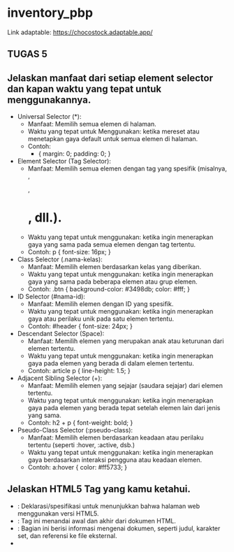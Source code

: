 # inventory_pbp

Link adaptable: https://chocostock.adaptable.app/

## TUGAS 5
## Jelaskan manfaat dari setiap element selector dan kapan waktu yang tepat untuk menggunakannya.
- Universal Selector (*):
    - Manfaat: Memilih semua elemen di halaman.
    - Waktu yang tepat untuk Menggunakan: ketika mereset atau menetapkan gaya default untuk semua elemen di halaman.
    - Contoh:
        * {
        margin: 0;
        padding: 0;
        }
- Element Selector (Tag Selector):
    - Manfaat: Memilih semua elemen dengan tag yang spesifik (misalnya, <div>, <p>, <h1>, dll.).
    - Waktu yang tepat untuk menggunakan: ketika ingin menerapkan gaya yang sama pada semua elemen dengan tag tertentu.
    - Contoh:
        p {
            font-size: 16px;
        }
- Class Selector (.nama-kelas):
    - Manfaat: Memilih elemen berdasarkan kelas yang diberikan.
    - Waktu yang tepat untuk menggunakan: ketika ingin menerapkan gaya yang sama pada beberapa elemen atau grup elemen.
    - Contoh:
        .btn {
            background-color: #3498db;
            color: #fff;
        }
- ID Selector (#nama-id):
    - Manfaat: Memilih elemen dengan ID yang spesifik.
    - Waktu yang tepat untuk menggunakan: ketika ingin menerapkan gaya atau perilaku unik pada satu elemen tertentu.
    - Contoh:
        #header {
            font-size: 24px;
        }
- Descendant Selector (Space):
    - Manfaat: Memilih elemen yang merupakan anak atau keturunan dari elemen tertentu.
    - Waktu yang tepat untuk menggunakan: ketika ingin menerapkan gaya pada elemen yang berada di dalam elemen tertentu.
    - Contoh:
        article p {
            line-height: 1.5;
        }
- Adjacent Sibling Selector (+):
    - Manfaat: Memilih elemen yang sejajar (saudara sejajar) dari elemen tertentu.
    - Waktu yang tepat untuk menggunakan: ketika ingin menerapkan gaya pada elemen yang berada tepat setelah elemen lain dari jenis yang sama.
    - Contoh:
        h2 + p {
            font-weight: bold;
        }
- Pseudo-Class Selector (:pseudo-class):
    - Manfaat: Memilih elemen berdasarkan keadaan atau perilaku tertentu (seperti :hover, :active, dsb.)
    - Waktu yang tepat untuk menggunakan: ketika ingin menerapkan gaya berdasarkan interaksi pengguna atau keadaan elemen.
    - Contoh:
        a:hover {
            color: #ff5733;
        }

## Jelaskan HTML5 Tag yang kamu ketahui.
- <!DOCTYPE html>: Deklarasi/spesifikasi untuk menunjukkan bahwa halaman web menggunakan versi HTML5.
- <html>: Tag ini menandai awal dan akhir dari dokumen HTML.
- <head>: Bagian ini berisi informasi mengenai dokumen, seperti judul, karakter set, dan referensi ke file eksternal.
- <title>: Digunakan di dalam <head> untuk menentukan judul halaman web yang akan ditampilkan di jendela atau tab browser.
- <meta>: Diperlukan untuk mengatur informasi meta-data seperti karakter set, deskripsi halaman, dan instruksi untuk mesin pencari.
- <link>: Biasanya digunakan untuk menghubungkan halaman HTML ke file eksternal seperti stylesheet CSS.
- <script>: Digunakan untuk memasukkan atau merujuk ke skrip JavaScript. Bisa ditempatkan di <head> atau <body>.
- <body>: Ini adalah tempat utama untuk konten yang akan ditampilkan di halaman web, seperti teks, gambar, video, dll.
- <h1>, <h2>, ..., <h6>: Tag ini digunakan untuk menandai judul atau heading di halaman web, di mana <h1> adalah yang tertinggi dan <h6> adalah yang terendah.
- <p>: Digunakan untuk menandai sebuah paragraf teks.
- <a>: Digunakan untuk membuat tautan atau hyperlink ke halaman atau sumber daya eksternal.
- <img>: Digunakan untuk menampilkan gambar di halaman web.
- <ul>, <ol>, <li>: Tag ini digunakan untuk membuat daftar tak terurut (unordered list) dan terurut (ordered list), berserta elemen-elemennya.
- <div>: Tag ini digunakan untuk mengelompokkan elemen HTML dan menerapkan gaya atau CSS pada kelompok tersebut.
- <span>: Sama seperti <div>, tetapi digunakan untuk mengelompokkan elemen dalam baris atau sekelompok elemen dalam satu baris.
- <form>: Digunakan untuk membuat formulir yang dapat mengirim data ke server.
- <input>: Digunakan dalam formulir untuk mendefinisikan berbagai jenis input seperti teks, kata sandi, kotak centang, dll.
- <button>: Digunakan untuk membuat tombol di dalam formulir.
- <textarea>: Digunakan untuk membuat area teks yang lebih besar, seperti kolom komentar.
- <iframe>: Digunakan untuk menanamkan konten eksternal seperti video, peta, atau halaman web di dalam halaman web.
- <video> dan <audio>: Digunakan untuk memasukkan dan memutar video dan audio di halaman web.
- <canvas>: Digunakan untuk menggambar grafik atau membuat animasi menggunakan JavaScript.
- <section>, <article>, <aside>, <header>, <footer>: Ini adalah elemen blok yang memudahkan untuk mengelompokkan dan memahami struktur halaman web.
- <nav>: Digunakan untuk menandai area navigasi di halaman web.
- <main>: Menandai konten utama dari halaman web.
- <figure> dan <figcaption>: Digunakan untuk menampilkan gambar atau ilustrasi dengan keterangan.
- <time>: Digunakan untuk menandai informasi waktu atau tanggal.
- <header> dan <footer>: Digunakan untuk mendefinisikan bagian kepala dan kaki dari halaman atau bagian dari halaman.


## Jelaskan perbedaan antara margin dan padding.
![alt text](tabel_perbedaan_MarginPadding.png)

## Jelaskan perbedaan antara framework CSS Tailwind dan Bootstrap. Kapan sebaiknya kita menggunakan Bootstrap daripada Tailwind, dan sebaliknya?
![alt text](tabel_perbedaan_Tailwand&Bootstrap.png)

Jadi, pilihan antara Tailwind CSS dan Bootstrap tergantung pada kebutuhan proyek. Tailwind cocok untuk proyek-proyek di mana kontrol tingkat rendah dan desain yang sangat spesifik diperlukan, sementara Bootstrap cocok untuk proyek-proyek yang membutuhkan pembuatan antarmuka pengguna yang cepat dengan menggunakan komponen-komponen yang sudah ada.

## Jelaskan bagaimana cara kamu mengimplementasikan checklist di atas secara step-by-step (bukan hanya sekadar mengikuti tutorial).
Kustomisasi desain pada templat HTML yang telah dibuat pada Tugas 4 dengan menggunakan CSS atau CSS framework (seperti Bootstrap, Tailwind, Bulma) dengan ketentuan sebagai berikut

- Kustomisasi halaman login, register, dan tambah inventori semenarik mungkin.
    - Halaman login:
        1. Mewarisi dari Template Dasar (extends 'base.html'):Template ini mewarisi atau memperluas dari template dasar dengan nama 'base.html'. Ini berarti halaman login akan mengadopsi struktur dan elemen dari template 'base.html'.
        2. Mengatur Judul Halaman ({% block meta %}):Di dalam blok meta, judul halaman diatur menjadi "Login". Hal ini memungkinkan untuk menentukan judul halaman spesifik untuk halaman login.
        3. Kustomisasi Gaya Tampilan ({% block content %}):Di dalam blok content, terdapat penyesuaian tampilan menggunakan CSS. Beberapa penyesuaian termasuk pengaturan latar belakang, warna teks, dan tata letak elemen.
        4. Mengatur Latar Belakang:Latar belakang halaman diatur menggunakan CSS. Gambar latar belakang diterapkan dengan properti background-image.
        5. Desain Kotak Login:.login-box mengatur penampilan kotak login. Ini termasuk warna latar belakang, bayangan, dan padding.
        6. Desain Tombol Login:.login_btn menetapkan tata letak dan penampilan tombol login. Ini termasuk warna latar belakang, teks, dan efek hover.
        7. Formulir Login:Formulir login terdiri dari dua input (username dan password) serta tombol "Login". Masing-masing elemen diberi class form-control untuk penataan dan penampilan.
        8. Token CSRF ({% csrf_token %}):Di dalam formulir, terdapat token CSRF untuk keamanan formulir. Ini adalah tindakan yang umum dalam Django untuk mencegah serangan CSRF.
        9. Pesan Kesalahan ({% if messages %}):Jika terdapat pesan kesalahan (seperti kesalahan login), pesan-pesan tersebut akan ditampilkan dalam bentuk daftar.
        10. Tautan Pendaftaran:Tautan "Register Now" mengarahkan pengguna ke halaman pendaftaran dengan menggunakan URL yang ditentukan oleh {% url 'main:register' %}.
        11. Penutup Blok Konten ({% endblock content %}): Blok konten diakhiri dengan tag {% endblock content %}. Ini menandakan akhir dari konten halaman login.
    - Halaman register:
        1. Mewarisi dari Template Dasar (extends 'base.html'): Template ini mewarisi atau memperluas dari template dasar dengan nama 'base.html'. Ini berarti halaman registrasi akan mengadopsi struktur dan elemen dari template 'base.html'.
        2. Mengatur Judul Halaman ({% block meta %}): Di dalam blok meta, judul halaman diatur menjadi "Register". Hal ini memungkinkan untuk menentukan judul halaman spesifik untuk halaman registrasi.
        3. Kustomisasi Gaya Tampilan ({% block content %}): Di dalam blok content, terdapat penyesuaian tampilan menggunakan CSS. Beberapa penyesuaian termasuk pengaturan latar belakang, warna teks, dan tata letak elemen.
        4. Mengatur Latar Belakang: Latar belakang halaman diatur menggunakan CSS. Gambar latar belakang diterapkan dengan properti background-image.
        5. Desain Kotak Registrasi: .register-box mengatur penampilan kotak registrasi. Ini termasuk warna latar belakang, bayangan, dan padding.
        6. Desain Tombol Registrasi: .register_btn menetapkan tata letak dan penampilan tombol registrasi. Ini termasuk warna latar belakang, teks, dan efek hover.
        7. Formulir Registrasi:Formulir registrasi diwakili oleh {{ form.as_table }}. Ini adalah cara Django mempresentasikan formulir dalam bentuk tabel.
        8. Token CSRF ({% csrf_token %}): Di dalam formulir, terdapat token CSRF untuk keamanan formulir. Ini adalah tindakan yang umum dalam Django untuk mencegah serangan CSRF.
        9. Pesan Kesalahan ({% if messages %}):Jika terdapat pesan kesalahan (seperti kesalahan validasi formulir), pesan-pesan tersebut akan ditampilkan dalam bentuk daftar.
        10. Penutup Blok Konten ({% endblock content %}): Blok konten diakhiri dengan tag {% endblock content %}. Ini menandakan akhir dari konten halaman registrasi.
    - Halaman tambah inventori:
        1. Mewarisi dari Template Dasar (extends 'base.html'): Template ini mewarisi atau memperluas dari template dasar dengan nama 'base.html'. Ini berarti halaman tambah inventori akan mengadopsi struktur dan elemen dari template 'base.html'.
        2. Mengatur Judul Halaman ({% block meta %}): Di dalam blok meta, judul halaman diatur menjadi "Add New Product". Hal ini memungkinkan untuk menentukan judul halaman spesifik untuk halaman tambah inventori.
        3. Kustomisasi Gaya Tampilan ({% block content %}): Di dalam blok content, terdapat penyesuaian tampilan menggunakan CSS. Beberapa penyesuaian termasuk pengaturan latar belakang, warna teks, dan tata letak elemen.
        4. Mengatur Latar Belakang (body): Latar belakang halaman diatur menggunakan CSS. Gambar latar belakang diterapkan dengan properti background-image.
        5. Container Formulir (.form-container): Ini adalah kotak yang berisi formulir untuk menambahkan produk baru. Background-color: rgba(255, 253, 230, 0.8) memberikan lapisan transparan pada latar belakang untuk membantu teks terbaca.Padding, border-radius, dan box-shadow memberikan tampilan yang terorganisir dan bersih.
        6. Judul Halaman (.form-container h1): Judul "Add New Product" ditempatkan di tengah dengan menggunakan text-align: center. Warna teks diatur dengan color: #5d2a08.
        7. Formulir (<form>):Digunakan untuk mengirimkan data produk baru. Metode POST digunakan untuk mengirimkan data ke server. {% csrf_token %} digunakan untuk menyertakan token CSRF untuk keamanan.
        8. Tabel Formulir (<table>): Formulir direpresentasikan dalam bentuk tabel untuk memudahkan pengelolaan elemen.
        9. Elemen Formulir (.form-control): Ini adalah kelas untuk elemen formulir seperti input dan textarea. Lebar elemen diatur menjadi 100% dari lebar kontainer untuk memastikan pengguna dapat mengisi formulir dengan baik.
        10. Tombol "Add Product" (.btn): Tombol ini memungkinkan pengguna untuk menambahkan produk baru ke inventori. Warna latar belakang, teks, dan efek hover diatur untuk meningkatkan interaksi pengguna.
        11. Penutup Blok Konten ({% endblock content %}): Blok konten diakhiri dengan tag {% endblock content %}. Ini menandakan akhir dari konten halaman tambah inventori.

- Kustomisasi halaman daftar inventori menjadi lebih berwarna maupun menggunakan apporach lain seperti menggunakan Card.
    1. Mewarisi dari Template Dasar (extends 'base.html'): Template ini mewarisi atau memperluas dari template dasar dengan nama 'base.html'. Ini berarti halaman daftar inventori akan mengadopsi struktur dan elemen dari template 'base.html'.
    2. Kustomisasi Gaya Tampilan (<style>): Dalam bagian <style>, terdapat definisi gaya tampilan dengan menggunakan CSS. Ini termasuk pengaturan warna teks, ukuran font, dan tata letak elemen seperti header, tabel, dan kartu produk.
    3. Header (.header): Di dalam .header, terdapat pengaturan latar belakang dengan gambar (background-image) dan pengaturan teks berwarna putih (color: #ffffff;).
    4. Judul Halaman (.header h1): Pengaturan ukuran font dan tata letak teks untuk judul halaman.
    5. Container Produk (.container mt-4): Container yang berisi daftar produk memiliki jarak atas (mt-4) untuk memberikan ruang di bagian atas.
    6. Teks Jumlah Item (.container h3): Pengaturan ukuran font, tata letak, dan warna teks.
    7. Kartu Produk (.card): Kartu produk memiliki latar belakang dengan warna beige dan lebar serta tinggi masing-masing 400px.
    8. Tombol Aksi Produk: Tombol "Edit", "Hapus", dan tombol tambah/kurangi jumlah produk memiliki kelas bootstrap (btn btn-danger, btn btn-warning, btn btn-info, dll.) untuk memberikan warna dan gaya spesifik.
    9. Teks Sesi Terakhir Login: Menampilkan teks "Sesi terakhir login" dengan ukuran font dan tata letak yang disesuaikan.
    10. Tombol Tambah Produk Baru: Tombol "Add New Product" memiliki kelas bootstrap (btn btn-primary) untuk memberikan warna yang berbeda dan tampilan yang menarik.

Referensi:
- https://blog.hubspot.com/website/css-margin-vs-padding
- https://www.javatpoint.com/html-tags
- https://www.pluralsight.com/guides/understanding-the-purpose-and-use-of-the-selector-in-angular- 

## TUGAS 4

## Apa itu Django UserCreationForm, dan jelaskan apa kelebihan dan kekurangannya?
Django UserCreationForm adalah sebuah formulir bawaan (built-in form) yang disediakan oleh kerangka kerja (framework) Django untuk memudahkan pembuatan formulir pendaftaran pengguna (user registration form) dalam aplikasi web. Formulir ini dirancang khusus untuk memfasilitasi proses pendaftaran pengguna baru di situs web Django, sehingga pengembang tidak perlu menulis kode dari awal untuk membuat formulir pendaftaran.

- Kelebihan Django UserCreationForm:
    - Mudah Digunakan: UserCreationForm telah disiapkan dengan fungsionalitas pendaftaran pengguna yang umum, sehingga memungkinkan pengembang untuk mengintegrasikannya dengan mudah dalam aplikasi Django mereka tanpa memerlukan banyak penyesuaian.
    - Meminimalisir Pengulangan Kode: Dengan menggunakan UserCreationForm, pengembang dapat menghindari menulis kode dari awal untuk formulir pendaftaran pengguna. Hal ini menghemat waktu dan usaha karena formulir tersebut telah dibangun dengan prinsip-prinsip terbaik dalam desain formulir web.
    - Keamanan Terintegrasi: Formulir ini sudah memasukkan pengelolaan keamanan dasar seperti validasi input, penanganan kesalahan, dan enkripsi kata sandi. Ini membantu melindungi aplikasi dari serangan keamanan umum yang terkait dengan pendaftaran pengguna.

- Kekurangan Django UserCreationForm:
    - Keterbatasan Kustomisasi: Meskipun UserCreationForm menyediakan fungsionalitas dasar untuk pendaftaran pengguna, terkadang aplikasi memerlukan penyesuaian khusus yang tidak dapat dicapai dengan formulir ini secara langsung. Dalam kasus-kasus tersebut, pengembang mungkin perlu membuat formulir pendaftaran kustom mereka sendiri.
    - Tidak Memenuhi Kebutuhan Spesifik: Terkadang, kebutuhan aplikasi dapat sangat spesifik dan tidak dapat dipenuhi sepenuhnya oleh UserCreationForm. Dalam situasi seperti itu, pengembang mungkin perlu menyesuaikan atau memperluas formulir bawaan atau bahkan membuat formulir pendaftaran pengguna sepenuhnya dari awal.


## Apa perbedaan antara autentikasi dan otorisasi dalam konteks Django, dan mengapa keduanya penting?
- Perbedaan antara autentikasi dan otorisasi
![alt text](tabel_perbedaan_autentikasi&otorisasi.png)

- Alasan mengapa keduanya penting:
    - Keamanan: Autentikasi memastikan bahwa hanya pengguna yang terotorisasi yang memiliki akses ke aplikasi. Otorisasi memastikan bahwa pengguna hanya memiliki akses ke fungsi atau data yang sesuai dengan peran atau izin mereka.
    - Perlindungan Data Sensitif: Autentikasi memastikan bahwa data sensitif hanya diakses oleh pengguna yang memiliki hak akses. Otorisasi memastikan bahwa pengguna hanya dapat melakukan tindakan tertentu terhadap data tersebut.
    - Manajemen Pengguna: Autentikasi memungkinkan aplikasi untuk mengidentifikasi dan membedakan pengguna. Otorisasi memungkinkan administrator untuk mengelola hak akses dan peran pengguna.
    - Pemisahan Tugas: Dengan autentikasi dan otorisasi yang kuat, pengembang dapat memisahkan tugas antara pengguna, administrator, dan pengelola sistem, sehingga meningkatkan keamanan dan manajemen aplikasi.

## Apa itu cookies dalam konteks aplikasi web, dan bagaimana Django menggunakan cookies untuk mengelola data sesi pengguna?
- Cookies dalam Konteks Aplikasi Web:
    Sebuah cookie adalah sepotong data kecil yang disimpan di komputer pengguna saat mengunjungi sebuah situs web. Cookies ini dikeluarkan oleh server web dan disimpan di browser pengguna. Tujuan utama cookies adalah untuk menyimpan informasi terkait sesi pengguna atau preferensi, sehingga situs web dapat mengingat informasi ini pada kunjungan berikutnya. Contoh informasi yang dapat disimpan dalam cookies meliputi preferensi bahasa, detail login, atau item yang ada dalam keranjang belanja. Dalam konteks aplikasi web, cookies memainkan peran penting dalam meningkatkan interaksi antara situs web dan pengguna. Mereka memungkinkan situs web untuk mengenali pengguna secara unik dan menyimpan informasi yang diperlukan untuk memberikan pengalaman yang lebih personal dan sesuai dengan preferensi masing-masing pengguna. Dengan menggunakan cookies, situs web dapat memberikan pengalaman yang lebih mulus dan disesuaikan bagi pengguna, serta membantu menyimpan informasi yang diperlukan untuk berbagai tujuan seperti analisis penggunaan situs, pengiklanan yang disesuaikan, dan lain sebagainya. Namun, pengguna harus diberikan pilihan untuk mengizinkan atau menolak penggunaan cookies, sesuai dengan kebijakan privasi dan regulasi yang berlaku. 

- Bagaimana Django Menggunakan Cookies untuk Mengelola Data Sesi Pengguna
    Django adalah sebuah kerangka kerja pengembangan web yang populer dan kuat yang memungkinkan pengembang untuk membangun aplikasi web dengan mudah. Django memiliki mekanisme bawaan untuk mengelola data sesi pengguna menggunakan cookie.Ketika pengguna pertama kali mengunjungi situs web yang menggunakan Django, server akan menghasilkan sebuah cookies khusus yang disebut sessionid. Cookies ini kemudian disimpan di browser pengguna. Django menggunakan sessionid untuk mengidentifikasi pengguna secara unik. Saat pengguna melakukan interaksi dengan situs web, Django menyimpan data sesi pengguna di server dan mengaitkannya dengan sessionid yang sesuai. Ini memungkinkan Django untuk menyimpan informasi sesi seperti data login, preferensi, atau halaman yang telah dilihat oleh pengguna. Proses ini memungkinkan Django untuk menyediakan pengalaman yang disesuaikan untuk pengguna yang masuk ke situs web, bahkan ketika mereka berpindah antar halaman atau melakukan tindakan tertentu.

## Apakah penggunaan cookies aman secara default dalam pengembangan web, atau apakah ada risiko potensial yang harus diwaspadai?
Penggunaan cookies tidak selalu aman secara default dalam pengembangan web, dan ada risiko potensial yang harus diwaspadai. Berikut adalah beberapa risiko terkait penggunaan cookies:

- Pelanggaran Privasi Pengguna: Cookies dapat digunakan untuk mengumpulkan dan melacak informasi pribadi pengguna tanpa izin mereka. Hal ini dapat mengakibatkan pelanggaran privasi dan dapat menimbulkan masalah hukum.

- Cross-Site Scripting (XSS) Attacks: Cookies yang tidak diatur dengan benar dapat menjadi rentan terhadap serangan XSS. Ini memungkinkan penyerang untuk memodifikasi atau mencuri cookies pengguna, yang dapat digunakan untuk mengakses akun atau informasi sensitif.

- Cross-Site Request Forgery (CSRF) Attacks: Cookies yang digunakan untuk otentikasi pengguna dapat dieksploitasi dalam serangan CSRF, di mana penyerang memaksa pengguna untuk melakukan aksi tertentu tanpa sepengetahuan mereka.

- Session Hijacking atau Session Fixation: Jika cookies sesi tidak diatur dengan benar atau tidak dijamin keamanannya, mereka dapat menjadi rentan terhadap serangan di mana penyerang mencoba mencuri atau menetapkan session ID pengguna.

- Man-in-the-Middle Attacks: Tanpa enkripsi yang cukup, cookies dapat dicegat oleh penyerang dalam serangan Man-in-the-Middle. Ini berarti penyerang dapat membaca atau mengubah informasi cookies saat transit.

- Cookies Theft atau Sniffing: Jika situs web tidak menggunakan protokol HTTPS, cookies dapat dengan mudah dicuri oleh penyerang yang memonitor lalu lintas jaringan.

- Overreliance on Cookies: Terlalu mengandalkan cookies untuk menyimpan informasi klien tanpa keamanan tambahan dapat mengakibatkan kerentanan atau kehilangan data jika cookies hilang atau rusak.

- Third-party Cookies Risks: Cookies dari pihak ketiga dapat digunakan untuk melacak perilaku pengguna di seluruh berbagai situs web, yang dapat menimbulkan risiko privasi yang signifikan.

## Jelaskan bagaimana cara kamu mengimplementasikan checklist di atas secara step-by-step (bukan hanya sekadar mengikuti tutorial).
- Mengimplementasikan fungsi registrasi, login, dan logout untuk memungkinkan pengguna untuk mengakses aplikasi sebelumnya dengan lancar.
    1. Registrasi Pengguna:
        - Pertama, di views.py pada direktori main, fungsi register dibuat. Fungsi ini menggunakan UserCreationForm untuk membuat formulir pendaftaran pengguna. 
        - Jika metode request adalah POST, formulir akan diisi dengan data dari permintaan dan diverifikasi. Jika formulir valid, data pengguna baru akan disimpan dan pengguna akan diarahkan ke halaman login dengan pesan sukses.
        - Jika formulir tidak valid, atau jika metode request bukan POST, maka formulir kosong akan disediakan untuk diisi oleh pengguna.
        - Formulir pendaftaran ini kemudian diintegrasikan dengan template register.html.
    2. Login Pengguna:
        - Fungsi login_user di views.py bertanggung jawab untuk memproses permintaan masuk dari pengguna.
        - Jika metode request adalah POST, pengguna dan kata sandi dari formulir login akan diekstraksi.
        - Kemudian, fungsi authenticate digunakan untuk memeriksa apakah kombinasi pengguna dan kata sandi valid. Jika valid, pengguna akan diarahkan ke halaman utama dengan pesan sukses. Jika tidak valid, pesan kesalahan akan ditampilkan.
        - Formulir login ini diintegrasikan dengan template login.html.
    3. Logout Pengguna:
        - Fungsi logout_user di views.py bertanggung jawab untuk memproses permintaan keluar dari pengguna.
        - Saat pengguna memilih untuk keluar, fungsi logout akan menghapus sesi pengguna yang saat ini masuk. Kemudian, pengguna akan diarahkan kembali ke halaman login.

- Membuat dua akun pengguna dengan masing-masing tiga dummy data menggunakan model yang telah dibuat pada aplikasi sebelumnya untuk setiap akun di lokal.
    1. Buat Akun Pertama:
        - Buka aplikasi Django Anda.
        - Kunjungi halaman registrasi dan isi formulir dengan informasi akun pertama.
        - Setelah pendaftaran berhasil, buka halaman admin Django dan masuk dengan akun admin.
        - Di bagian "Users", tambahkan dua akun pengguna baru, menggunakan informasi palsu jika diperlukan.
    2. Buat Akun Kedua:
        - Logout dari akun admin dan kembali ke halaman registrasi.
        - Daftar akun kedua dengan informasi yang berbeda.
        - Setelah pendaftaran berhasil, buka kembali halaman admin dan tambahkan tiga data dummy menggunakan akun kedua.

- Menghubungkan model Item dengan User.
    1. Tambahkan Impor User Model:
        - Pada file models.py di direktori main, tambahkan impor untuk model User dari django.contrib.auth.models.
    2. Tambahkan ForeignKey pada Model Item:
        - Pada model Item, tambahkan field user dengan menggunakan ForeignKey yang mengacu pada model User.
    3. Update Fungsi Create Item:
        - Di file views.py, pada fungsi create_item, setelah formulir valid dan sebelum menyimpan objek, atur field user pada objek Item yang akan disimpan dengan pengguna yang sedang masuk.
    4. Perbarui Fungsi show_main:
        - Di file views.py, pada fungsi show_main, ambil hanya item yang terasosiasi dengan pengguna yang sedang login.
    5. Lakukan Migrasi Model:
        - Jalankan perintah python manage.py makemigrations untuk membuat file migrasi baru.
    6. Terapkan Migrasi:
        Jalankan perintah python manage.py migrate untuk menerapkan perubahan pada model ke basis data.

- Menampilkan detail informasi pengguna yang sedang logged in seperti username dan menerapkan cookies seperti last login pada halaman utama aplikasi.
    1. Menampilkan Informasi Pengguna:
        - Di dalam fungsi show_main di views.py, tambahkan username pengguna yang sedang login ke dalam konteks.
        - Di dalam template main.html, tambahkan kode untuk menampilkan pesan selamat datang beserta nama pengguna.
    2. Menerapkan Cookies Last Login:
        - Di dalam fungsi login_user di views.py, setelah pengguna berhasil login, atur cookie 'last_login' dengan nilai waktu saat ini.
        - Di dalam template main.html, tambahkan kode untuk menampilkan informasi last login.

Referensi:
- https://pbp-fasilkom-ui.github.io/ganjil-2024/docs/tutorial-3
- https://www.sailpoint.com/identity-library/difference-between-authentication-and-authorization/#:~:text=Authentication%20is%20used%20to%20verify,for%20different%20types%20of%20users.
- https://data-flair.training/blogs/django-advantages-and-disadvantages/
- https://developer.mozilla.org/en-US/docs/Learn/Server-side/Django/Sessions
- https://www.trendmicro.com/vinfo/us/security/definition/cookies#:~:text=A%20cookie%20is%20a%20piece,returned%20to%20a%20particular%20website.
- https://www.devoteam.com/expert-view/cybersecurity-cookies/#:~:text=Cookies%20and%20cybercriminals,are%20stored%20in%20the%20browser.
- https://resources.infosecinstitute.com/topics/general-security/risk-associated-cookies/

## TUGAS 3
## Apa perbedaan antara form POST dan form GET dalam Django?
![alt text](tabel_perbedaan_POST_GET.png)

## Apa perbedaan utama antara XML, JSON, dan HTML dalam konteks pengiriman data?

Dalam konteks pengiriman data, XML dan JSON umumnya digunakan untuk mengirim dan menyimpan data, sementara HTML digunakan untuk mengatur dan menampilkan konten di browser. Pemilihan format tergantung pada kebutuhan dan penggunaan spesifik dari data yang akan dikirim atau disimpan. 
- XML (eXtensible Markup Language):
    - Tujuan Utama: XML digunakan untuk menyimpan dan mempertukarkan data terstruktur antar sistem. Ini memungkinkan untuk mendefinisikan struktur data khusus sesuai kebutuhan.
    - Keunggulan: Cocok untuk data yang kompleks dan terstruktur dengan kebutuhan validasi yang ketat. Dapat digunakan dalam berbagai konteks seperti konfigurasi, pertukaran data, dan penyimpanan terstruktur.
    - Kekurangan: Lebih berat dan kompleks dalam hal sintaksis, memerlukan lebih banyak karakter untuk mendefinisikan elemen dan struktur data. 

- JSON (JavaScript Object Notation):
    - Tujuan Utama: JSON terutama digunakan untuk pertukaran data di lingkungan yang lebih ringan dan efisien seperti web dan aplikasi seluler. Ini adalah format data ringan yang memanfaatkan sintaksis JavaScript.
    - Keunggulan: Lebih ringan dan lebih efisien dalam hal ukuran file dan penggunaan bandwidth. Memiliki format yang lebih mudah dibaca oleh manusia dan lebih mudah diproses oleh mesin.
    - Kekurangan: Tidak mendukung validasi bawaan, membutuhkan pendekatan manual untuk memastikan data sesuai dengan struktur yang diinginkan. 
    
- HTML (HyperText Markup Language):
    - Tujuan Utama: HTML digunakan untuk membuat struktur dan tata letak halaman web, serta menentukan cara konten disajikan di browser.
    - Keunggulan: Cocok untuk menampilkan konten dan interaksi pengguna di browser. Memiliki kemampuan bawaan untuk menampilkan gambar, video, tautan, formulir, dan elemen UI lainnya.
    - Kekurangan: Fokus utama pada presentasi dan tata letak, bukan penyimpanan atau pertukaran data terstruktur.


## Mengapa JSON sering digunakan dalam pertukaran data antara aplikasi web modern?
- Kesederhanaan dan Keterbacaan (Simplicity and Readability):
    JSON menggunakan struktur data yang sederhana dan mudah dipahami oleh manusia. Data disusun dalam format teks yang terorganisir dengan baik, membuatnya mudah untuk dibaca dan diinterpretasikan oleh pengembang dan mesin.

- Kesesuaian dan Interoperabilitas (Compatibility and Interoperability):
    JSON adalah format yang independen dari bahasa dan platform. Hal ini memungkinkan aplikasi yang ditulis dalam bahasa pemrograman yang berbeda untuk berkomunikasi dan bertukar data dengan mudah tanpa masalah kompatibilitas.

- Kinerja dan Efisiensi (Performance and Efficiency):
    JSON memiliki ukuran yang kecil dibandingkan dengan format pertukaran data lain seperti XML. Ini mengakibatkan pengiriman dan penerimaan data yang lebih cepat, menghemat waktu dan sumber daya jaringan.

- Keamanan dan Validasi (Security and Validation):
    JSON memungkinkan penggunaan metode validasi dan sanitasi data untuk memastikan bahwa data yang diterima adalah data yang benar dan aman. Pengguna dapat menerapkan kontrol keamanan tambahan seperti enkripsi untuk melindungi data.

- Fleksibilitas dan Ekstensibilitas (Flexibility and Extensibility):
    JSON mendukung struktur data yang fleksibel, memungkinkan pengembang untuk menyesuaikan format data sesuai dengan kebutuhan spesifik aplikasi. Jika diperlukan, dapat dengan mudah menambahkan atau mengubah atribut data tanpa mempengaruhi kompatibilitas dengan aplikasi lain.

- Kesesuaian dan Interoperabilitas (Compatibility and Interoperability):
    JSON kompatibel dengan sebagian besar bahasa pemrograman dan platform. Ini memungkinkan aplikasi yang ditulis dalam bahasa yang berbeda untuk saling berkomunikasi dan bertukar data tanpa mengalami kendala kompatibilitas.



## Jelaskan bagaimana cara kamu mengimplementasikan checklist di atas secara step-by-step (bukan hanya sekadar mengikuti tutorial).
- Membuat input form untuk menambahkan objek model pada app sebelumnya.
    1. Mengatur Routing dari main/ ke /
        - Buka berkas urls.py pada folder inventory_pbp.
        - Ubah path main/ menjadi '' pada urlpatterns.
        - Simpan perubahan dan jalankan server dengan perintah python manage.py runserver.
    2. Implementasi Skeleton sebagai Kerangka Views
        - Buat folder "templates" pada root folder.
        - Buat berkas base.html dengan kode template dasar yang telah disediakan.
        - Sesuaikan pengaturan TEMPLATES di berkas settings.py agar base.html terdeteksi sebagai berkas template.
        - Ubah kode berkas main.html pada direktori main menjadi menggunakan base.html sebagai template utama.
    3. Membuat Form Input Data dan Menampilkan Data Produk Pada HTML
        - Buat berkas forms.py pada direktori main untuk membuat struktur form ProductForm.
        - Buka berkas views.py di folder main dan tambahkan import yang diperlukan.
        - Tambahkan fungsi create_product untuk menangani form input data produk.
        - Modifikasi fungsi show_main untuk mengambil semua objek Product.
        - Tambahkan path URL untuk create_product di berkas urls.py di main.
        - Buat berkas create_product.html untuk menampilkan form input data produk.
    4. Menggunakan Form Input Data
        - Pada halaman utama, tampilkan data produk dalam bentuk tabel.
        - Tambahkan tombol "Add New Product" yang akan mengarahkan ke halaman form input data pada berkas main.html


- Tambahkan 5 fungsi views untuk melihat objek yang sudah ditambahkan dalam format HTML, XML, JSON, XML by ID, dan JSON by ID dan Membuat routing URL untuk masing-masing views yang telah ditambahkan pada poin 2.

    1. Menambahkan data dengan format HTML
        - Membuat folder templates di dalam direktori main
        - Di dalam folder templates, buat berkas HTML dan tambahkan kode HTML untuk menampilkan daftar produk.

    2. Mengembalikan Data dalam Bentuk XML
        - Buka views.py pada folder main.
        - Tambahkan import HttpResponse dan serializers di bagian paling atas.
        - Buat fungsi show_xml(request) untuk menampilkan data dalam format XML.
        - Di dalam fungsi show_xml, ambil semua data dari model Product.
        - Gunakan serializers.serialize() untuk mengubah data menjadi format XML.
        - Kembalikan response dengan parameter data hasil serialisasi dan tipe konten "application/xml".
        - Buka urls.py pada folder main dan impor fungsi yang baru saja dibuat.
        - Tambahkan path URL untuk mengakses fungsi show_xml.

    3. Mengembalikan Data dalam Bentuk JSON
        - Buka views.py pada folder main.
        - Tambahkan fungsi show_json(request) untuk menampilkan data dalam format JSON.
        - Di dalam fungsi show_json, ambil semua data dari model Product.
        - Gunakan serializers.serialize() untuk mengubah data menjadi format JSON.
        - Kembalikan response dengan parameter data hasil serialisasi dan tipe konten "application/json".
        - Buka urls.py pada folder main dan impor fungsi yang baru saja dibuat.
        - Tambahkan path URL untuk mengakses fungsi show_json.

    4. Mengembalikan Data Berdasarkan ID dalam Bentuk XML dan JSON
        - Buka views.py pada folder main.
        - Tambahkan dua fungsi baru, show_xml_by_id(request, id) dan show_json_by_id(request, id), untuk menampilkan data berdasarkan ID dalam format XML dan JSON.
        - Di dalam kedua fungsi tersebut, ambil data dari model Product berdasarkan ID.
        - Gunakan serializers.serialize() untuk mengubah data menjadi format XML atau JSON tergantung pada fungsi yang dipanggil.
        - Kembalikan response dengan parameter data hasil serialisasi dan tipe konten yang sesuai (XML atau JSON).
        - Buka urls.py pada folder main dan impor fungsi yang baru saja dibuat.
        - Tambahkan path URL untuk mengakses fungsi show_xml_by_id dan show_json_by_id dengan menyertakan parameter ID.


Referensi:
- https://docs.djangoproject.com/en/4.2/topics/forms/#:~:text=GET%20and%20POST&text=Django's%20login%20form%20is%20returned,this%20to%20compose%20a%20URL.
- https://www.w3schools.com/tags/ref_httpmethods.asp
- https://www.guru99.com/json-vs-xml-difference.html
- https://www.deltaxml.com/blog/xml/whats-the-relationship-between-xml-json-html-and-the-internet/
- https://www.linkedin.com/advice/3/what-benefits-drawbacks-using-json-data#:~:text=One%20of%20the%20main%20benefits,data%20format%20for%20web%20applications.
- https://brandmed.com/blog/development/the-power-of-json-whats-behind-the-popularity
- https://pbp-fasilkom-ui.github.io/ganjil-2024/docs/tutorial-2 


## Screenshot hasil akses URL pada Postman

- HTML
![alt text](html.png)

- XML
![alt text](xml.png)

- JSON
![alt text](json.png)

- XML by ID
![alt text](xmlbyid.png)

- JSON by ID
![alt text](jsonbyid.png)



## TUGAS 2
## Jelaskan bagaimana cara kamu mengimplementasikan checklist di atas secara step-by-step (bukan hanya sekadar mengikuti tutorial)

- Membuat sebuah proyek Django baru.
    Langkah yang saya lakukan untuk membuat proyek Django baru adalah dengan: 
    1. Membuat Direktori dan Mengaktifkan Virtual Environment: membuat direktori untuk proyek Django Anda dan pindah ke dalamnya (nama direktori saya adalah inventory_pbp). Setelah itu, buat dan aktifkan virtual environment untuk memisahkan dependensi proyek ini dari proyek lain dengan menggunakan perintah python -m venv env dan env\Scripts\activate.bat

    2. Menyiapkan Dependencies dan Membuat Proyek Django: Lalu saya buat berkas requirements.txt dan menambahkan beberapa dependencies dan menjalankan virtual environment terlebih dahulu lalu menjalankan perintah pip install -r requirements.txt. Kemudian buka command prompt di direktori di mana ingin membuat proyek Django baru. Kemudian jalankan perintah django-admin startproject inventory_pbp . untuk membuat proyek Django baru dengan nama "inventory_pbp". Pastikan karakter . tertulis di akhir perintah untuk memastikan proyek dibuat dalam direktori saat ini.

    3. Konfigurasi Proyek dan menjalankan server: Buka file settings.py di dalam direktori proyek. Kemudian atur settings.py dengan menambahkan "*" di ALLOWED_HOSTS untuk keperluan deployment. Lalu jalankan server pengembangan dengan perintah python manage.py runserver. Setelah itu proyek Django akan berjalan di server pengembangan dan dapat diakses di http://localhost:8000/

    4. Menghentikan Server dan Menonaktifkan Virtual Environment: Lalu untuk menghentikan server pengembangan, tekan Ctrl + C di terminal tempat server berjalan dan untuk menonaktifkan virtual environment, jalankan perintah deactivate dari dalam direktori proyek.


- Membuat aplikasi dengan nama main pada proyek tersebut.
    Berdasarkan langkah yang sudah dijelaskan di atas, setelah proyek dibuat, maka perlu membuat aplikasi di dalamnya. Aplikasi ini akan memiliki fungsionalitas terkait dengan bagian utama dari proyek dengan menggunakan perintah python manage.py startapp main. Ini akan membuat direktori main dengan struktur dasar aplikasi Django di dalam proyek.

- Melakukan routing pada proyek agar dapat menjalankan aplikasi main.
    Pada langkah ini, buka file urls.py pada level proyek di dalam direktori main (bukan di dalam aplikasi). Tambahkan path baru untuk mengarahkan ke aplikasi 'main' yaitu dengan kode berikut:

    from django.urls import path
    from main.views import show_main
    app_name = 'main'
    urlpatterns = [
        path('', show_main, name='show_main'),
    ]


- Membuat model pada aplikasi main dengan nama Item dan memiliki atribut wajib sebagai berikut.
    name sebagai nama item dengan tipe CharField.
    amount sebagai jumlah item dengan tipe IntegerField.
    description sebagai deskripsi item dengan tipe TextField.

    Untuk membuat hal tersebut, buka file models.py di dalam aplikasi 'main' dan tambahkan model 'Item' dengan atribut yang diinginkan. Pada proyek saya, atributnya diantaranya adalah product_name, amount, description, price, dan brand. Lalu masing-masing atribut dibuat kedalam tipe data yang sesuai seperti CharField, DateField, IntegerField, dan TextField.


- Membuat sebuah fungsi pada views.py untuk dikembalikan ke dalam sebuah template HTML yang menampilkan nama aplikasi serta nama dan kelas kamu.
    Fungsi show_main mengambil parameter request, yang merupakan objek permintaan HTTP dari pengguna. Di dalamnya, terdapat dua variabel products, yang berisi informasi tentang produk-produk dalam bentuk dictionary (product_name, amount, description, price, dan brand). Selain itu, terdapat dua variabel tambahan nama_mahasiswa dan kelas yang berisi nama dan kelas mahasiswa. Selanjutnya, data-data ini diorganisir dalam sebuah context, yang akan diteruskan ke template. context terdiri dari tiga kunci, yaitu 'items' yang berisi produk-produk, 'nama_mahasiswa', dan 'kelas'. Terakhir, fungsi render digunakan untuk merender tampilan. Fungsi ini membutuhkan tiga argumen: request yang mewakili permintaan pengguna, "main.html" sebagai nama template yang akan digunakan, dan context yang mengandung data yang akan ditampilkan di tampilan HTML.
 

- Membuat sebuah routing pada urls.py aplikasi main untuk memetakan fungsi yang telah dibuat pada views.py.
    Membuat pengaturan rute pada berkas urls.py di aplikasi utama untuk menetapkan fungsi yang telah didefinisikan di views.py. Selanjutnya, tambahkan entri di berkas urls.py di direktori proyek dengan mengimpor fungsi include dari django.urls. Rute URL dari aplikasi lain dapat diarahkan menuju tampilan utama melalui variabel urlpatterns.

- Melakukan deployment ke Adaptable terhadap aplikasi yang sudah dibuat sehingga nantinya dapat diakses oleh teman-temanmu melalui Internet.
    Pertama, buatlah akun di Adaptable dan hubungkan akun tersebut dengan akun GitHub. Selanjutnya, buat aplikasi baru dan sambungkan dengan repositori GitHub yang sudah ada dengan memilih opsi "All Repositories" selama proses instalasi. Setelah itu, pilih repositori yang ingin di-deploy ke Adaptable, yaitu inventory_pbp. Gunakan Python App Template sebagai template deployment dan tentukan PostgreSQL sebagai tipe basis data yang akan digunakan. Pastikan versi Python sesuai dengan spesifikasi aplikasi dengan memeriksa versi Python melalui virtual environment dan menjalankan perintah "python --version". Tambahkan "python manage.py migrate && gunicorn inventory_pbp.wsgi" di bagian "Start Command". Selanjutnya, tentukan nama aplikasi yang akan menjadi domain untuk situs web aplikasi dan aktifkan HTTP Listener on PORT. Terakhir, klik tombol "Deploy App" dan proses deployment akan dimulai. Setelah proses selesai, maka sudah dapat mengakses aplikasi melalui Internet.

Tambahan:
- Melakukan testing Django (bisa dilakukan saat akhir)
    Saya melakukan 2 testing Django. Pertama, test_main_url_is_exist untuk menguji ketersediaan URL '/main/' dengan melakukan permintaan HTTP GET. Pengujian ini memeriksa apakah server memberikan respons dengan status kode 200, menunjukkan bahwa URL tersebut dapat diakses. Kedua, test_main_using_main_template memeriksa apakah tampilan menggunakan template 'main.html'. Dengan melakukan permintaan HTTP GET ke '/main/', pengujian ini memastikan bahwa tampilan mengakses template yang benar.

- Add, Push, dan Commit ke dalam Repositori GitHub (bisa dilakukan diawal setelah membuat direktori, ditengah, ataupun diakhir)
    Saya membuat repositori baru di GitHub dengan nama "inventory_pbp". Selanjutnya, saya membuat direktori baru dan menginisiasi penggunaan Git untuk menghubungkannya dengan repositori di GitHub. Selanjutnya dilakukan add, push, dan commit untuk setiap perubahan yang dilakukan agar selalu terupdate.



## Buatlah bagan yang berisi request client ke web aplikasi berbasis Django beserta responnya dan jelaskan pada bagan tersebut kaitan antara urls.py, views.py, models.py, dan berkas html.
![alt text](bagan.jpg)

Alur permintaan dari client ke aplikasi web berbasis Django dimulai dengan pengguna mengajukan permintaan melalui antarmuka pengguna. Permintaan tersebut akan diteruskan melalui berkas urls.py, di mana pola URL akan dicocokkan. Setelah pencocokan berhasil, Django akan menunjuk ke view yang sesuai yang telah didefinisikan di views.py dan menjalankan fungsi views sesuai dengan yang direquest oleh client. Views kemudian dapat membutuhkan akses ke database, dalam hal ini, akan memanggil query ke models.py dan models.py mengambil data dari database. Hasil dari query akan dikirimkan kembali ke views untuk diproses lebih lanjut. Setelah proses permintaan selesai, hasilnya akan dimasukkan ke dalam berkas HTML yang sesuai dalam template. Terakhir, halaman web yang dihasilkan akan dikirimkan sebagai respon kembali kepada client


## Jelaskan mengapa kita menggunakan virtual environment? Apakah kita tetap dapat membuat aplikasi web berbasis Django tanpa menggunakan virtual environment?

Virtual environment digunakan dalam pengembangan perangkat lunak Python untuk mengisolasi paket dan dependensi dari suatu aplikasi. Hal ini penting karena memungkinkan pengembang untuk bekerja pada berbagai proyek dengan dependensi yang mungkin berbeda-beda tanpa terjadi konflik. Dengan menggunakan virtual environment, pastikan bahwa setiap proyek memiliki akses terhadap versi paket yang spesifik sesuai kebutuhan, tanpa mempengaruhi atau berinterferensi dengan proyek lain atau dengan versi package sistem.

Meskipun memungkinkan untuk membuat aplikasi web berbasis Django tanpa menggunakan virtual environment, namun tidak disarankan untuk membuat aplikasi web berbasis Django tanpa menggunakan virtual environment. Hal ini karena tanpa virtual environment, ada risiko terjadinya konflik versi dan masalah dependensi. Proyek Python yang berbeda mungkin memerlukan versi paket yang berbeda, dan tanpa isolasi yang diberikan oleh virtual environment, ini dapat menyebabkan kegagalan atau kerusakan pada proyek. Dengan menggunakan virtual environment, pengembang dapat menciptakan lingkungan pengembangan yang terisolasi, meminimalkan risiko konflik, dan memastikan stabilitas serta konsistensi proyek Python. Oleh karena itu, penggunaan virtual environment adalah praktik terbaik dalam pengembangan Python.


## Jelaskan apakah itu MVC, MVT, MVVM dan perbedaan dari ketiganya.
Penjelasan terkait apa itu MVC, MVT, dan MVVM:
- MVC:
    Model-View-Controller (MVC) adalah sebuah pola desain arsitektural yang digunakan dalam pengembangan perangkat lunak. Dalam MVC, aplikasi terbagi menjadi tiga komponen utama:
    - Model: Bertanggung jawab untuk mengelola data dan logika aplikasi. Ini mendefinisikan struktur data dan berurusan dengan operasi terkait data. Model juga tidak memiliki pengetahuan tentang tampilan atau pengguna yang memanfaatkannya.
    - View: Menampilkan data dari Model dan menghubungkannya dengan template atau antarmuka pengguna. View bertugas untuk mengatur tampilan dan mempresentasikan informasi kepada pengguna. Namun, View tidak menangani logika bisnis atau manipulasi data.
    - Controller: Bertindak sebagai perantara antara Model dan View. Controller menangani input dari pengguna, memprosesnya (biasanya dengan memanipulasi Model), dan memperbarui tampilan (View) sesuai dengan hasil dari proses tersebut.
    MVC memisahkan tanggung jawab antara tampilan, logika aplikasi, dan data, sehingga memungkinkan pengembang untuk bekerja secara terpisah pada setiap komponen. Hal ini menghasilkan kode yang lebih terstruktur, mudah dikelola, dan memungkinkan penggunaan kembali komponen-komponen tertentu dalam aplikasi yang berbeda.

- MVT:
    Konsep Model-View-Template (MVT) adalah struktur dasar yang sangat penting dalam pengembangan aplikasi web menggunakan framework Django di bahasa pemrograman Python. MVT membagi tugas utama dalam pengembangan menjadi tiga komponen utama: 
    - Model: berperan sebagai wadah untuk data dan logika aplikasi, memfasilitasi koneksi dengan basis data dan manipulasi data. 
    - View: bertanggung jawab atas logika presentasi, memproses permintaan dari pengguna, dan menyiapkan data untuk ditampilkan di antarmuka pengguna. 
    - Template: berfungsi untuk mendefinisikan tampilan antarmuka pengguna. 
    MVT akan berguna untuk mengembangkan dalam merancang aplikasi web yang terstruktur, mudah dikelola, serta memungkinkan penggunaan kembali kode dalam berbagai bagian aplikasi. MVT memungkinkan pemisahan tugas yang jelas antara Model, View, dan Template. Ini memungkinkan pengembang untuk bekerja pada setiap komponen secara terpisah. Selain itu, MVT juga memfasilitasi penggunaan kembali kode di berbagai bagian aplikasi, menghemat waktu dan sumber daya pengembangan. Dengan struktur MVT, pengembang dapat merancang aplikasi yang lebih terstruktur, mudah dikelola, serta siap untuk berkembang mengikuti kebutuhan yang berubah.

- MVVM:
    Konsep Model-View-ViewModel (MVVM) adalah sebuah arsitektur perangkat lunak yang sering digunakan dalam pengembangan aplikasi berbasis antarmuka pengguna, terutama dalam konteks pengembangan aplikasi berbasis framework seperti WPF (Windows Presentation Foundation) untuk aplikasi desktop dan Xamarin untuk pengembangan aplikasi lintas platform. MVVM membagi aplikasi menjadi tiga komponen utama:
    - Model: Mirip dengan konsep MVT, Model dalam MVVM bertanggung jawab untuk mengelola data dan logika bisnis. Ini mewakili struktur data dan mengatur interaksi dengan basis data atau sumber data lainnya.
    - View: View dalam MVVM adalah antarmuka pengguna yang menampilkan data dan berinteraksi dengan pengguna. Ini mencakup elemen UI seperti tombol, formulir, dan elemen tampilan lainnya.
    - ViewModel: ViewModel adalah komponen penting yang membedakan MVVM dari MVT. ViewModel berperan sebagai penghubung antara Model dan View. Ini mengambil data dari Model dan mempersiapkannya agar sesuai untuk ditampilkan di View. ViewModel juga

Perbedaan MVC, MVT, dan MVVM:
![alt text](tabel_perbedaan.png)



Referensi:
- https://www.guru99.com/mvc-vs-mvvm.html
- https://levelup.gitconnected.com/mvc-vs-mvp-vs-mvvm-35e0d4b933b4
- https://pbp-fasilkom-ui.github.io/ganjil-2024/
- https://www.geeksforgeeks.org/python-virtual-environment/




    



        

